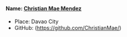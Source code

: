 #### Name: [Christian Mae Mendez](https://github.com/ChristianMae/)
- Place: Davao City
- GitHub: (https://github.com/ChristianMae/)